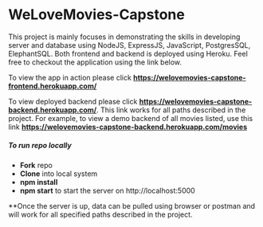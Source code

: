 # WeLoveMovies-Capstone

This project is mainly focuses in demonstrating the skills in developing server and database using NodeJS, ExpressJS, JavaScript, PostgresSQL, ElephantSQL.
Both frontend and backend is deployed using Heroku. Feel free to checkout the application using the link below.

To view the app in action please click **https://welovemovies-capstone-frontend.herokuapp.com/**

To view deployed backend please click **https://welovemovies-capstone-backend.herokuapp.com/**. This link works for all paths described in the project. For example, to view a demo backend of all movies listed, use this link **https://welovemovies-capstone-backend.herokuapp.com/movies**

##### To run repo locally
- **Fork** repo
- **Clone** into local system
- **npm install** 
- **npm start** to start the server on http://localhost:5000

**Once the server is up, data can be pulled using browser or postman and will work for all specified paths described in the project.

